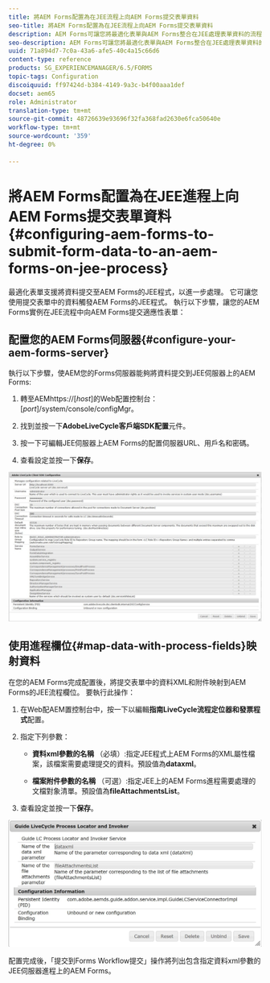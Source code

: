```yaml
---
title: 將AEM Forms配置為在JEE流程上向AEM Forms提交表單資料
seo-title: 將AEM Forms配置為在JEE流程上向AEM Forms提交表單資料
description: AEM Forms可讓您將最適化表單與AEM Forms整合在JEE處理表單資料的流程上。
seo-description: AEM Forms可讓您將最適化表單與AEM Forms整合在JEE處理表單資料的流程上。
uuid: 71a894d7-7c0a-43a6-afe5-40c4a15c66d6
content-type: reference
products: SG_EXPERIENCEMANAGER/6.5/FORMS
topic-tags: Configuration
discoiquuid: ff97424d-b384-4149-9a3c-b4f00aaa1def
docset: aem65
role: Administrator
translation-type: tm+mt
source-git-commit: 48726639e93696f32fa368fad2630e6fca50640e
workflow-type: tm+mt
source-wordcount: '359'
ht-degree: 0%

---
```



# 將AEM Forms配置為在JEE進程上向AEM Forms提交表單資料{#configuring-aem-forms-to-submit-form-data-to-an-aem-forms-on-jee-process}

最適化表單支援將資料提交至AEM Forms的JEE程式，以進一步處理。 它可讓您使用提交表單中的資料觸發AEM Forms的JEE程式。 執行以下步驟，讓您的AEM Forms實例在JEE流程中向AEM Forms提交適應性表單：

## 配置您的AEM Forms伺服器{#configure-your-aem-forms-server}

執行以下步驟，使AEM您的Forms伺服器能夠將資料提交到JEE伺服器上的AEM Forms:

1. 轉至AEMhttps://[*host*]&#x200B;的Web配置控制台：[*port*]/system/console/configMgr。

1. 找到並按一下&#x200B;**AdobeLiveCycle客戶端SDK配置**&#x200B;元件。
1. 按一下可編輯JEE伺服器上AEM Forms的配置伺服器URL、用戶名和密碼。
1. 查看設定並按一下&#x200B;**保存**。

![AdobeLiveCycle用戶端SDK組態](assets/clientsdkconfiguration.jpg)

## 使用進程欄位{#map-data-with-process-fields}映射資料

在您的AEM Forms完成配置後，將提交表單中的資料XML和附件映射到AEM Forms的JEE流程欄位。 要執行此操作：

1. 在Web配AEM置控制台中，按一下以編輯&#x200B;**指南LiveCycle流程定位器和發票程式**&#x200B;配置。
1. 指定下列參數：

   * **資料xml參數的名稱** （必填）:指定JEE程式上AEM Forms的XML屬性檔案，該檔案需要處理提交的資料。預設值為&#x200B;**dataxml**。

   * **檔案附件參數的名稱** （可選）:指定JEE上的AEM Forms進程需要處理的文檔對象清單。預設值為&#x200B;**fileAttachmentsList**。

1. 查看設定並按一下&#x200B;**保存**。

![指南LiveCycle流程貨位和發票人](assets/test3.jpg)

配置完成後，「提交到Forms Workflow提交」操作將列出包含指定資料xml參數的JEE伺服器進程上的AEM Forms。
